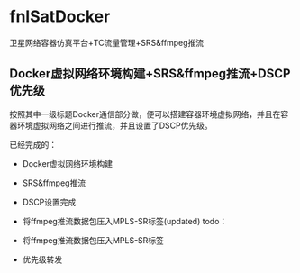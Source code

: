 # fnlSatDocker
卫星网络容器仿真平台+TC流量管理+SRS&amp;ffmpeg推流

## Docker虚拟网络环境构建+SRS&ffmpeg推流+DSCP优先级
按照其中一级标题Docker通信部分做，便可以搭建容器环境虚拟网络，并且在容器环境虚拟网络之间进行推流，并且设置了DSCP优先级。

已经完成的：

* Docker虚拟网络环境构建
* SRS&ffmpeg推流
* DSCP设置完成
* 将ffmpeg推流数据包压入MPLS-SR标签(updated)
todo：

* ~~将ffmpeg推流数据包压入MPLS-SR标签~~
* 优先级转发
